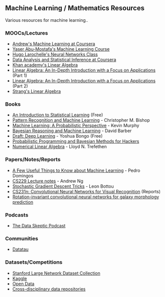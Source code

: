 ## Machine Learning / Mathematics Resources

Various resources for machine learning..

### MOOCs/Lectures

- [Andrew's Machine Learning at Coursera](https://www.coursera.org/learn/machine-learning/home/info)
- [Yaser Abu-Mostafa's Machine Learning Course](https://www.youtube.com/playlist?list=PLD63A284B7615313A)
- [Hugo Larochelle's Neural Networks Class](https://www.youtube.com/playlist?list=PL6Xpj9I5qXYEcOhn7TqghAJ6NAPrNmUBH)
- [Data Analysis and Statistical Inference at Coursera](https://www.coursera.org/course/statistics)
- [Khan academy's Linear Algebra](https://www.khanacademy.org/math/linear-algebra)
- [Linear Algebra: An In-Depth Introduction with a Focus on Applications](https://www.youtube.com/playlist?list=PLlXfTHzgMRUKXD88IdzS14F4NxAZudSmv) (Part 1)
- [Linear Algebra: An In-Depth Introduction with a Focus on Applications](https://www.youtube.com/playlist?list=PLlXfTHzgMRUIqYrutsFXCOmiqKUgOgGJ5) (Part 2)
- [Strang's Linear Algebra](http://ocw.mit.edu/courses/mathematics/18-06-linear-algebra-spring-2010/video-lectures/)

### Books

- [An Introduction to Statistical Learning](http://www-bcf.usc.edu/~gareth/ISL/) (Free)
- [Pattern Recognition and Machine Learning](http://research.microsoft.com/en-us/um/people/cmbishop/prml/) - Christopher M. Bishop
- [Machine Learning: A Probabilistic Perspective](http://www.cs.ubc.ca/~murphyk/MLbook/) - Kevin Murphy
- [Bayesian Reasoning and Machine Learning](http://web4.cs.ucl.ac.uk/staff/D.Barber/pmwiki/pmwiki.php?n=Brml.HomePage) - David Barber
- [Draft: Deep Learning](http://www-labs.iro.umontreal.ca/~bengioy/dlbook/) - Yoshua Bongo (Free)
- [Probabilistic Programming and Bayesian Methods for Hackers](http://nbviewer.ipython.org/github/CamDavidsonPilon/Probabilistic-Programming-and-Bayesian-Methods-for-Hackers/blob/master/Prologue/Prologue.ipynb)
- [Numerical Linear Algebra](http://www.amazon.com/dp/0898713617?tag=inspiredalgor-20) - Lloyd N. Trefethen

### Papers/Notes/Reports

- [A Few Useful Things to Know about Machine Learning](https://homes.cs.washington.edu/~pedrod/papers/cacm12.pdf) - Pedro Domingos
- [CS229 Lecture notes](http://cs229.stanford.edu/notes/cs229-notes1.pdf) - Andrew Ng
- [Stochastic Gradient Descent Tricks](http://research.microsoft.com/pubs/192769/tricks-2012.pdf) - Leon Bottou
- [CS231n: Convolutional Neural Networks for Visual Recognition](http://cs231n.stanford.edu/reports.html) (Reports)
- [Rotation-invariant convolutional neural networks for galaxy morphology prediction](http://arxiv.org/pdf/1503.07077v1.pdf)

### Podcasts

- [The Data Skeptic Podcast](http://dataskeptic.com/episodes.php)

### Communities

- [Datatau](http://www.datatau.com/news)

### Datasets/Competitions

- [Stanford Large Network Dataset Collection](https://snap.stanford.edu/data/)
- [Kaggle](https://www.kaggle.com/)
- [Open Data](https://github.com/caesar0301/awesome-public-datasets)
- [Cross-disciplinary data repositories](http://www.quora.com/Where-can-I-find-large-datasets-open-to-the-public)
